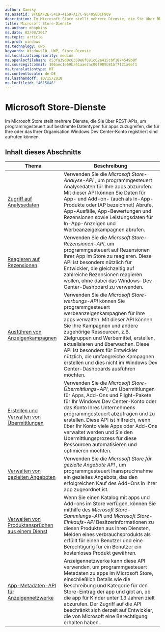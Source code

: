 ```yaml
---
author: Xansky
ms.assetid: 9FCBAF2E-5419-4169-A17C-9C4058DCF909
description: Im Microsoft Store stellt mehrere Dienste, die Sie über REST-APIs, um programmgesteuert auf bestimmte Datentypen für apps zuzugreifen, die für Ihre oder das Ihrer Organisation registriert sind aufrufen können '' s Windows Dev Center-Konto.
title: Microsoft Store-Dienste
ms.author: mhopkins
ms.date: 02/08/2017
ms.topic: article
ms.prod: windows
ms.technology: uwp
keywords: Windows10, UWP, Store-Dienste
ms.localizationpriority: medium
ms.openlocfilehash: d53fa39d0c6359e6f081c62a415cbf1874549b8f
ms.sourcegitcommit: 106aec1e59ba41aae2ac00f909b81bf7121a6ef1
ms.translationtype: MT
ms.contentlocale: de-DE
ms.lasthandoff: 10/15/2018
ms.locfileid: "4615846"
---
```

# <a name="microsoft-store-services"></a>Microsoft Store-Dienste

Im Microsoft Store stellt mehrere Dienste, die Sie über REST-APIs, um programmgesteuert auf bestimmte Datentypen für apps zuzugreifen, die für Ihre oder das Ihrer Organisation Windows Dev Center-Konto registriert sind aufrufen können.

## <a name="in-this-section"></a>Inhalt dieses Abschnitts


| Thema            | Beschreibung                 |
|------------------|-----------------------------|
| [Zugriff auf Analysedaten](access-analytics-data-using-windows-store-services.md) | Verwenden Sie die *Microsoft Store-Analyse-API* , um programmgesteuert Analysedaten für Ihre apps abzurufen. Mit dieser API können Sie Daten für App- und Add-on- (auch als In-App-Produkte oder IAP bezeichnet) Abrufe, App-Ausfälle, App-Bewertungen und Rezensionen sowie Leistungsdaten für In-App-Anzeigen und Werbeanzeigekampagnen abrufen. |
| [Reagieren auf Rezensionen](respond-to-reviews-using-windows-store-services.md) | Verwenden Sie die *Microsoft Store-Rezensionen-API*, um programmgesteuert auf Rezensionen Ihrer App im Store zu reagieren. Diese API ist besonders nützlich für Entwickler, die gleichzeitig auf zahlreiche Rezensionen reagieren wollen, ohne dabei das Windows-Dev-Center-Dashboard zu verwenden.  |
| [Ausführen von Anzeigenkampagnen](run-ad-campaigns-using-windows-store-services.md) | Verwenden Sie die *Microsoft Store-werbungs-API* können Sie programmgesteuert werbeanzeigenkampagnen für Ihre apps verwalten. Mit dieser API können Sie Ihre Kampagnen und andere zugehörige Ressourcen, z.B. Zielgruppen und Werbemittel, erstellen, aktualisieren und überwachen. Diese API ist besonders für Entwickler nützlich, die umfangreiche Kampagnen erstellen und dies nicht im Windows Dev Center-Dashboards ausführen möchten. |
| [Erstellen und Verwalten von Übermittlungen](create-and-manage-submissions-using-windows-store-services.md) | Verwenden Sie die *Microsoft Store-Übermittlungs-API*, um Übermittlungen für Apps, Add-Ons und Flight-Pakete für Ihr Windows Dev Center-Konto oder das Konto Ihres Unternehmens programmgesteuert abzufragen und zu erstellen. Diese API ist hilfreich, wenn über Ihr Konto viele Apps oder Add-Ons verwaltet werden und Sie den Übermittlungsprozess für diese Ressourcen automatisieren und optimieren möchten. |
| [Verwalten von gezielten Angeboten ](manage-targeted-offers-using-windows-store-services.md) | Verwenden Sie die *Microsoft Store für gezielte Angebote API* , um programmgesteuert Inanspruchnahme ein gezieltes Angebots, das den erfolgreichen Kauf des Add-Ons in Ihrer app zugeordnet ist. |
| [Verwalten von Produktansprüchen aus einem Dienst](view-and-grant-products-from-a-service.md)  | Wenn Sie einen Katalog mit apps und Add-ons im Store verfügen, können Sie mithilfe des *Microsoft Store-Sammlungs-API* und *Microsoft Store-Einkaufs-API* Besitzerinformationen zu diesen Produkten aus Ihren Diensten, Melden eines verbrauchsprodukts als erfüllt für einen Benutzer und eine Berechtigung für ein Benutzer ein kostenloses Produkt gewähren.  |
| [App-Metadaten-API für Anzeigennetzwerke](app-metadata-api-for-advertising-networks.md)  | Anzeigennetzwerke kann diese API verwenden, um programmgesteuert Metadaten zu apps im Microsoft Store, einschließlich Details wie die Beschreibung und Kategorie für den Store-Eintrag der app und gibt an, ob die app für Kinder unter 13 Jahren zielt abzurufen. Der Zugriff auf die API beschränkt sich derzeit auf Entwickler, die von Microsoft eine Berechtigung erhalten haben.  |
